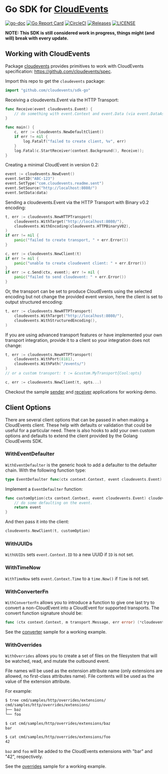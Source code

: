 # Go SDK for [CloudEvents](https://github.com/cloudevents/spec)

[![go-doc](https://godoc.org/github.com/cloudevents/sdk-go?status.svg)](https://godoc.org/github.com/cloudevents/sdk-go)
[![Go Report Card](https://goreportcard.com/badge/github.com/cloudevents/sdk-go)](https://goreportcard.com/report/github.com/cloudevents/sdk-go)
[![CircleCI](https://circleci.com/gh/cloudevents/sdk-go.svg?style=svg)](https://circleci.com/gh/cloudevents/sdk-go)
[![Releases](https://img.shields.io/github/release-pre/cloudevents/sdk-go.svg)](https://github.com/cloudevents/sdk-go/releases)
[![LICENSE](https://img.shields.io/github/license/cloudevents/sdk-go.svg)](https://github.com/cloudevents/sdk-go/blob/master/LICENSE)

**NOTE: This SDK is still considered work in progress, things might (and will)
break with every update.**

## Working with CloudEvents

Package [cloudevents](./pkg/cloudevents) provides primitives to work with
CloudEvents specification: https://github.com/cloudevents/spec.

Import this repo to get the `cloudevents` package:

```go
import "github.com/cloudevents/sdk-go"
```

Receiving a cloudevents.Event via the HTTP Transport:

```go
func Receive(event cloudevents.Event) {
	// do something with event.Context and event.Data (via event.DataAs(foo)
}

func main() {
	c, err := cloudevents.NewDefaultClient()
	if err != nil {
		log.Fatalf("failed to create client, %v", err)
	}
	log.Fatal(c.StartReceiver(context.Background(), Receive));
}
```

Creating a minimal CloudEvent in version 0.2:

```go
event := cloudevents.NewEvent()
event.SetID("ABC-123")
event.SetType("com.cloudevents.readme.sent")
event.SetSource("http://localhost:8080/")
event.SetData(data)
```

Sending a cloudevents.Event via the HTTP Transport with Binary v0.2 encoding:

```go
t, err := cloudevents.NewHTTPTransport(
	cloudevents.WithTarget("http://localhost:8080/"),
	cloudevents.WithEncoding(cloudevents.HTTPBinaryV02),
)
if err != nil {
	panic("failed to create transport, " + err.Error())
}

c, err := cloudevents.NewClient(t)
if err != nil {
	panic("unable to create cloudevent client: " + err.Error())
}
if err := c.Send(ctx, event); err != nil {
	panic("failed to send cloudevent: " + err.Error())
}
```

Or, the transport can be set to produce CloudEvents using the selected encoding
but not change the provided event version, here the client is set to output
structured encoding:

```go
t, err := cloudevents.NewHTTPTransport(
	cloudevents.WithTarget("http://localhost:8080/"),
	cloudevents.WithStructuredEncoding(),
)
```

If you are using advanced transport features or have implemented your own
transport integration, provide it to a client so your integration does not
change:

```go
t, err := cloudevents.NewHTTPTransport(
	cloudevents.WithPort(8181),
	cloudevents.WithPath("/events/")
)
// or a custom transport: t := &custom.MyTransport{Cool:opts}

c, err := cloudevents.NewClient(t, opts...)
```

Checkout the sample [sender](./cmd/samples/http/sender) and
[receiver](./cmd/samples/http/receiver) applications for working demo.

## Client Options

There are several client options that can be passed in when making a CloudEvents
client. These help with defaults or validation that could be useful for a
particular need. There is also hooks to add your own custom options and defaults
to extend the client provided by the Golang CloudEvents SDK.

### WithEventDefaulter

`WithEventDefaulter` is the generic hook to add a defaulter to the defaulter
chain. With the following function type:

```go
type EventDefaulter func(ctx context.Context, event cloudevents.Event) cloudevents.Event
```

Implement a `EventDefaulter` function:

```go
func customOption(ctx context.Context, event cloudevents.Event) cloudevents.Event {
	// do some defaulting on the event.
    return event
}
```

And then pass it into the client:

```go
cloudevents.NewClient(t, customOption)
```

### WithUUIDs

`WithUUIDs` sets `event.Context.ID` to a new UUID if `ID` is not set.

### WithTimeNow

`WithTimeNow` sets `event.Context.Time` to a `time.Now()` if `Time` is not set.

### WithConverterFn

`WithConverterFn` allows you to introduce a function to give one last try to
convert a non-CloudEvent into a CloudEvent for supported transports. The convert
function signature should be:

```go
func (ctx context.Context, m transport.Message, err error) (*cloudevents.Event, error)
```

See the [converter](./cmd/samples/http/converter/receiver) sample for a working
example.

### WithOverrides

`WithOverrides` allows you to create a set of files on the filesystem that will
be watched, read, and mutate the outbound event.

File names will be used as the extension attribute name (only extensions are
allowed, no first-class attributes name). File contents will be used as the
value of the extension attribute.

For example:

```bash
$ tree cmd/samples/http/overrides/extensions/
cmd/samples/http/overrides/extensions/
├── baz
└── foo

$ cat cmd/samples/http/overrides/extensions/baz
bar

$ cat cmd/samples/http/overrides/extensions/foo
42
```

`baz` and `foo` will be added to the CloudEvents extensions with "bar" and "42",
respectively.

See the [overrides](./cmd/samples/http/overrides) sample for a working example.
